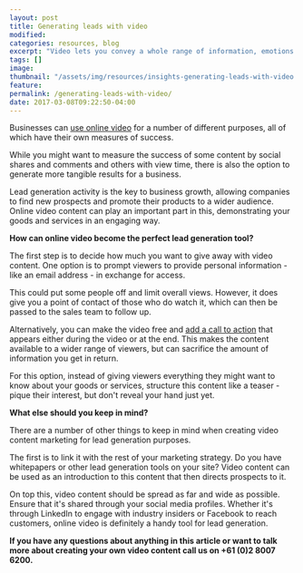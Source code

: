 ```yaml
---
layout: post
title: Generating leads with video
modified:
categories: resources, blog
excerpt: "Video lets you convey a whole range of information, emotions and experiences that simply aren't possible with still images or text. Are you ready to make the change?"
tags: []
image:
thumbnail: "/assets/img/resources/insights-generating-leads-with-video.jpg"
feature:
permalink: /generating-leads-with-video/
date: 2017-03-08T09:22:50-04:00
---
```



Businesses can <a href="/marketing-communications/">use online video</a> for a number of different purposes, all of which have their own measures of success.

While you might want to measure the success of some content by social shares and comments and others with view time, there is also the option to generate more tangible results for a business.

Lead generation activity is the key to business growth, allowing companies to find new prospects and promote their products to a wider audience. Online video content can play an important part in this, demonstrating your goods and services in an engaging way.

<strong>How can online video become the perfect lead generation tool?</strong>

The first step is to decide how much you want to give away with video content. One option is to prompt viewers to provide personal information - like an email address - in exchange for access.

This could put some people off and limit overall views. However, it does give you a point of contact of those who do watch it, which can then be passed to the sales team to follow up.

Alternatively, you can make the video free and <a href="/platform/call-to-action/">add a call to action</a> that appears either during the video or at the end. This makes the content available to a wider range of viewers, but can sacrifice the amount of information you get in return.

For this option, instead of giving viewers everything they might want to know about your goods or services, structure this content like a teaser - pique their interest, but don't reveal your hand just yet.

<strong>What else should you keep in mind?</strong>

There are a number of other things to keep in mind when creating video content marketing for lead generation purposes.

The first is to link it with the rest of your marketing strategy. Do you have whitepapers or other lead generation tools on your site? Video content can be used as an introduction to this content that then directs prospects to it.

On top this, video content should be spread as far and wide as possible. Ensure that it's shared through your social media profiles. Whether it's through LinkedIn to engage with industry insiders or Facebook to reach customers, online video is definitely a handy tool for lead generation.

<strong>If you have any questions about anything in this article or want to talk more about creating your own video content call us on +61 (0)2 8007 6200.</strong>